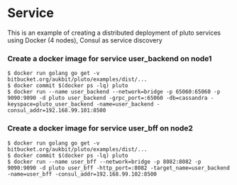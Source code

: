 # Service

This is an example of creating a distributed deployment of pluto services using Docker (4 nodes), Consul as service discovery

### Create a docker image for service user_backend on node1
```
$ docker run golang go get -v bitbucket.org/aukbit/pluto/examples/dist/...
$ docker commit $(docker ps -lq) pluto
$ docker run --name user_backend --network=bridge -p 65060:65060 -p 9090:9090 -d pluto user_backend -grpc_port=:65060 -db=cassandra -keyspace=pluto_user_backend -name=user_backend -consul_addr=192.168.99.101:8500
```
### Create a docker image for service user_bff on node2
```
$ docker run golang go get -v bitbucket.org/aukbit/pluto/examples/dist/...
$ docker commit $(docker ps -lq) pluto
$ docker run --name user_bff --network=bridge -p 8082:8082 -p 9090:9090 -d pluto user_bff -http_port=:8082 -target_name=user_backend -name=user_bff -consul_addr=192.168.99.102:8500
```
